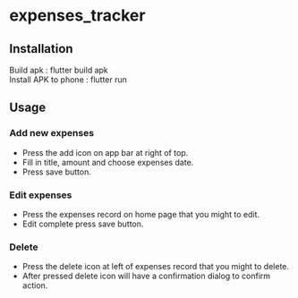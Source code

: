 # expenses_tracker

## Installation
Build apk               : flutter build apk <br>
Install APK to phone    : flutter run

## Usage
### Add new expenses
- Press the add icon on app bar at right of top.
- Fill in title, amount and choose expenses date.
- Press save button.

### Edit expenses
- Press the expenses record on home page that you might to edit.
- Edit complete press save button.

### Delete
- Press the delete icon at left of expenses record that you might to delete.
- After pressed delete icon will have a confirmation dialog to confirm action.
